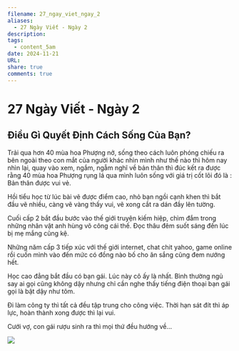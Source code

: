 ```yaml
---
filename: 27_ngay_viet_ngay_2
aliases:
  - 27 Ngày Viết - Ngày 2
description: 
tags:
  - content_5am
date: 2024-11-21
URL: 
share: true
comments: true
---
```

# 27 Ngày Viết - Ngày 2

## Điều Gì Quyết Định Cách Sống Của Bạn?

Trải qua hơn 40 mùa hoa Phượng nở, sống theo cách luôn phóng chiếu ra bên ngoài theo con mắt của người khác nhìn mình như thế nào thì hôm nay nhìn lại, quay vào xem, ngắm, ngẫm nghĩ về bản thân thì đúc kết ra được rằng 40 mùa hoa Phượng rụng lá qua mình luôn sống với giá trị cốt lõi đó là : Bản thân được vui vẻ.

Hồi tiểu học từ lúc bài vẽ được điểm cao, nhỏ bạn ngồi cạnh khen thì bắt đầu vẽ nhiều, càng vẽ vàng thấy vui, vẽ xong cắt ra dán đầy lên tường.

Cuối cấp 2 bắt đầu bước vào thế giới truyện kiếm hiệp, chìm đắm trong những nhân vật anh hùng võ công cái thế. Đọc thâu đêm suốt sáng đến lúc bị mẹ mắng cũng kệ.

Những năm cấp 3 tiếp xúc với thế giới internet, chat chit yahoo, game online rồi cuốn mình vào đến mức có đồng nào bố cho ăn sắng cũng đem nướng hết.

Học cao đẳng bắt đầu có bạn gái. Lúc này cô ấy là nhất. Bình thường ngủ say ai gọi cũng không dậy nhưng chỉ cần nghe thấy tiếng điện thoại bạn gái gọi là bật dậy như tôm.

Đi làm công ty thì tất cả đều tập trung cho công việc. Thời hạn sát đít thì áp lực, hoàn thành xong được thì lại vui.

Cưới vợ, con gái rượu sinh ra thì mọi thứ đều hướng về…

![](https://lh3.googleusercontent.com/pw/AP1GczNy-Ks6XZfn2QLKl4vm-hdMfUD0DAIb9adZ3XNV2vs3tEqs6d33BRFWg87-L1XFBirO_VxJ2pS3MOv7KNicDtoVs-nOr30Oyr-3O0mMDwP_jLAru4Rj574oeBXQEPsB6YYxIIx6a82HushfoFY58Tfm=w659-h879-s-no-gm?authuser=0)
